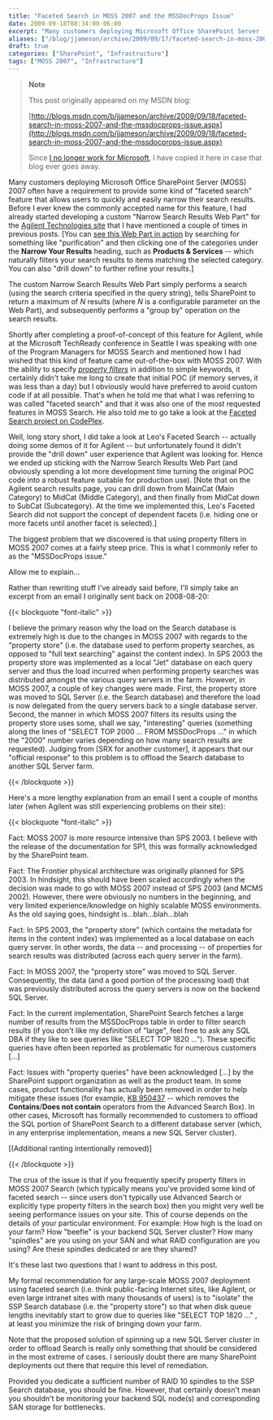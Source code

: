 ```yaml
---
title: "Faceted Search in MOSS 2007 and the MSSDocProps Issue"
date: 2009-09-18T08:34:00-06:00
excerpt: "Many customers deploying Microsoft Office SharePoint Server (MOSS) 2007 often have a requirement to provide some kind of \"faceted search\" feature that allows users to quickly and easily narrow their search results. Before I ever knew the commonly accepted..."
aliases: ["/blog/jjameson/archive/2009/09/17/faceted-search-in-moss-2007-and-the-mssdocprops-issue.aspx", "/blog/jjameson/archive/2009/09/18/faceted-search-in-moss-2007-and-the-mssdocprops-issue.aspx"]
draft: true
categories: ["SharePoint", "Infrastructure"]
tags: ["MOSS 2007", "Infrastructure"]
---
```


> **Note**
>
> This post originally appeared on my MSDN blog:
>
> [http://blogs.msdn.com/b/jjameson/archive/2009/09/18/faceted-search-in-moss-2007-and-the-mssdocprops-issue.aspx](http://blogs.msdn.com/b/jjameson/archive/2009/09/18/faceted-search-in-moss-2007-and-the-mssdocprops-issue.aspx)
>
> Since [I no longer work for Microsoft](/blog/jjameson/2011/09/02/last-day-with-microsoft), I have copied it here in case that blog ever goes away.

Many customers deploying Microsoft Office SharePoint Server (MOSS) 2007 often have a requirement to provide some kind of "faceted search" feature that allows users to quickly and easily narrow their search results. Before I ever knew the commonly accepted name for this feature, I had already started developing a custom "Narrow Search Results Web Part" for the [Agilent Technologies site](http://www.chem.agilent.com/) that I have mentioned a couple of times in previous posts. [You can [see this Web Part in action](http://www.chem.agilent.com/en-US/Search/Pages/default.aspx?k=purification&a=%20scope:%22English%20%28U.S.%29%20Content%22+MainCat:%22Products+%26+Services%22) by searching for something like "purification" and then clicking one of the categories under the **Narrow Your Results** heading, such as **Products & Services** -- which naturally filters your search results to items matching the selected category. You can also "drill down" to further refine your results.]

The custom Narrow Search Results Web Part simply performs a search (using the search criteria specified in the query string), tells SharePoint to return a maximum of <var>N</var> results (where <var>N</var> is a configurable parameter on the Web Part), and subsequently performs a "group by" operation on the search results.

Shortly after completing a proof-of-concept of this feature for Agilent, while at the Microsoft TechReady conference in Seattle I was speaking with one of the Program Managers for MOSS Search and mentioned how I had wished that this kind of feature came out-of-the-box with MOSS 2007. With the ability to specify *[property filters](http://msdn.microsoft.com/en-us/library/ms582745.aspx)* in addition to simple keywords, it certainly didn't take me long to create that initial POC (if memory serves, it was less than a day) but I obviously would have preferred to avoid custom code if at all possible. That's when he told me that what I was referring to was called "faceted search" and that it was also one of the most requested features in MOSS Search. He also told me to go take a look at the [Faceted Search project on CodePlex](http://facetedsearch.codeplex.com/).

Well, long story short, I did take a look at Leo's Faceted Search -- actually doing some demos of it for Agilent -- but unfortunately found it didn't provide the "drill down" user experience that Agilent was looking for. Hence we ended up sticking with the Narrow Search Results Web Part (and obviously spending a lot more development time turning the original POC code into a robust feature suitable for production use). [Note that on the Agilent search results page, you can drill down from MainCat (Main Category) to MidCat (Middle Category), and then finally from MidCat down to SubCat (Subcategory). At the time we implemented this, Leo's Faceted Search did not support the concept of dependent facets (i.e. hiding one or more facets until another facet is selected).]

The biggest problem that we discovered is that using property filters in MOSS 2007 comes at a fairly steep price. This is what I commonly refer to as the "MSSDocProps issue."

Allow me to explain...

Rather than rewriting stuff I've already said before, I'll simply take an excerpt from an email I originally sent back on 2008-08-20:

{{< blockquote "font-italic" >}}

I believe the primary reason why the load on the Search database is extremely high is due to the changes in MOSS 2007 with regards to the "property store" (i.e. the database used to perform property searches, as opposed to "full text searching" against the content index). In SPS 2003 the property store was implemented as a local "Jet" database on each query server and thus the load incurred when performing property searches was distributed amongst the various query servers in the farm. However, in MOSS 2007, a couple of key changes were made. First, the property store was moved to SQL Server (i.e. the Search database) and therefore the load is now delegated from the query servers back to a single database server. Second, the manner in which MOSS 2007 filters its results using the property store uses some, shall we say, "interesting" queries (something along the lines of "SELECT TOP 2000 ... FROM MSSDocProps ..." in which the "2000" number varies depending on how many search results are requested). Judging from [SRX for another customer], it appears that our "official response" to this problem is to offload the Search database to another SQL Server farm.

{{< /blockquote >}}

Here's a more lengthy explanation from an email I sent a couple of months later (when Agilent was still experiencing problems on their site):

{{< blockquote "font-italic" >}}

Fact: MOSS 2007 is more resource intensive than SPS 2003. I believe with the release of the documentation for SP1, this was formally acknowledged by the SharePoint team.

Fact: The Frontier physical architecture was originally planned for SPS 2003. In hindsight, this should have been scaled accordingly when the decision was made to go with MOSS 2007 instead of SPS 2003 (and MCMS 2002). However, there were obviously no numbers in the beginning, and very limited experience/knowledge on highly scalable MOSS environments. As the old saying goes, hindsight is...blah...blah...blah

Fact: In SPS 2003, the "property store" (which contains the metadata for items in the content index) was implemented as a local database on each query server. In other words, the data -- and processing -- of properties for search results was distributed (across each query server in the farm).

Fact: In MOSS 2007, the "property store" was moved to SQL Server. Consequently, the data (and a good portion of the processing load) that was previously distributed across the query servers is now on the backend SQL Server.

Fact: In the current implementation, SharePoint Search fetches a large number of results from the MSSDocProps table in order to filter search results (if you don't like my definition of "large", feel free to ask any SQL DBA if they like to see queries like "SELECT TOP 1820 ..."). These specific queries have often been reported as problematic for numerous customers [...]

Fact: Issues with "property queries" have been acknowledged [...] by the SharePoint support organization as well as the product team. In some cases, product functionality has actually been removed in order to help mitigate these issues (for example, [KB 950437](http://support.microsoft.com/kb/950437/) -- which removes the **Contains**/**Does not contain** operators from the Advanced Search Box). In other cases, Microsoft has formally recommended to customers to offload the SQL portion of SharePoint Search to a different database server (which, in any enterprise implementation, means a new SQL Server cluster).

[(Additional ranting intentionally removed)]

{{< /blockquote >}}

The crux of the issue is that if you frequently specify property filters in MOSS 2007 Search (which typically means you've provided some kind of faceted search -- since users don't typically use Advanced Search or explicitly type property filters in the search box) then you might very well be seeing performance issues on your site. This of course depends on the details of your particular environment. For example: How high is the load on your farm? How "beefie" is your backend SQL Server cluster? How many "spindles" are you using on your SAN and what RAID configuration are you using? Are these spindles dedicated or are they shared?

It's these last two questions that I want to address in this post.

My formal recommendation for any large-scale MOSS 2007 deployment using faceted search (i.e. think public-facing Internet sites, like Agilent, or even large intranet sites with many thousands of users) is to "isolate" the SSP Search database (i.e. the "property store") so that when disk queue lengths inevitably start to grow due to queries like "SELECT TOP 1820 ..." , at least you minimize the risk of bringing down your farm.

Note that the proposed solution of spinning up a new SQL Server cluster in order to offload Search is really only something that should be considered in the most extreme of cases. I seriously doubt there are many SharePoint deployments out there that require this level of remediation.

Provided you dedicate a sufficient number of RAID 10 spindles to the SSP Search database, you should be fine. However, that certainly doesn't mean you shouldn't be monitoring your backend SQL node(s) and corresponding SAN storage for bottlenecks.

